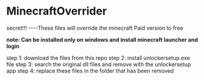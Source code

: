 # MinecraftOverrider
secret!!! ----These files will override the minecraft Paid version to free

**note: Can be installed only on windows and install minecraft launcher and login**

step 1: download the files from this repo
step 2: install unlockersetup.exe file
step 3: search the original dll files and remove with the unlockersetup app
step 4: replace these files in the folder that has been removed
